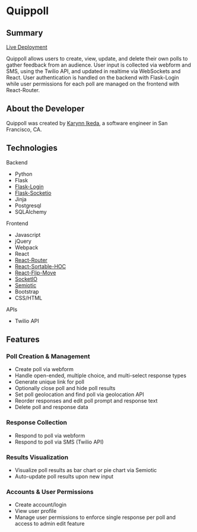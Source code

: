 # Quippoll
## Summary
[Live Deployment](http://quippoll.com/)

Quippoll allows users to create, view, update, and delete their own polls to gather feedback from an audience. User input is collected via webform and SMS, using the Twilio API, and updated in realtime via WebSockets and React. User authentication is handled on the backend with Flask-Login while user permissions for each poll are managed on the frontend with React-Router.

## About the Developer
Quippoll was created by [Karynn Ikeda](https://www.linkedin.com/in/ktikeda/), a software engineer in San Francisco, CA.

## Technologies

Backend
* Python
* Flask
* [Flask-Login](https://flask-login.readthedocs.io/en/latest/)
* [Flask-Socketio](https://github.com/miguelgrinberg/Flask-SocketIO)
* Jinja
* Postgresql
* SQLAlchemy

Frontend
* Javascript
* jQuery
* Webpack
* React
* [React-Router](https://github.com/ReactTraining/react-router)
* [React-Sortable-HOC](https://github.com/clauderic/react-sortable-hoc)
* [React-Flip-Move](https://github.com/joshwcomeau/react-flip-move)
* [SocketIO](https://socket.io/)
* [Semiotic](https://github.com/emeeks/semiotic)
* Bootstrap
* CSS/HTML

APIs
* Twilio API

## Features

### Poll Creation & Management
* Create poll via webform
* Handle open-ended, multiple choice, and multi-select response types
* Generate unique link for poll
* Optionally close poll and hide poll results
* Set poll geolocation and find poll via geolocation API
* Reorder responses and edit poll prompt and response text
* Delete poll and response data

### Response Collection
* Respond to poll via webform
* Respond to poll via SMS (Twilio API)

### Results Visualization
* Visualize poll results as bar chart or pie chart via Semiotic
* Auto-update poll results upon new input

### Accounts & User Permissions
* Create account/login
* View user profile
* Manage user permissions to enforce single response per poll and access to admin edit feature

